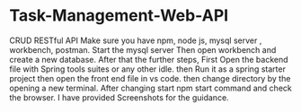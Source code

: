 # Task-Management-Web-API
CRUD RESTful API 
Make sure you have npm, node js, mysql server , workbench, postman.
Start the mysql server
Then open workbench and create a new database.
After that the further steps,
First Open the backend file with Spring tools suites or any other idle.
then Run it as a spring starter project
then open the front end file in vs code.
then change directory by the opening a new terminal.
After changing start npm start command and check the browser.
I have provided Screenshots for the guidance.
